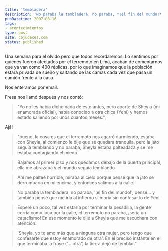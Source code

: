 ```yaml
---
title: 'tembladera'
description: 'No paraba la tembladera, no paraba, *¡el fin del mundo!*, pensé.'
pubDatetime: 2007-08-16
tags:
- acontecimientos
type: post
site: cojudeces.com
status: published
---
```

Una semana para el olvido pero que todos recordaremos. Lo sentimos por quienes fueron afectados por el terremoto en Lima, acaban de comentarnos que ya van como 400 réplicas, por lo que imaginamos que la población estará privada de sueño y saltando de las camas cada vez que pasa un camión frente a la casa.

Nos enteramos por email.

Fresa nos llamó después y nos contó:

> "Yo no les había dicho nada de esto antes, pero aparte de Sheyla (mi enamorada oficial), había conocido a otra chica (Yeni) y hemos estado saliendo por unos cuantos meses.",

Ajá!

> "bueno, la cosa es que el terremoto nos agarró durmiendo, estaba con Sheyla, al comienzo le dije que se quedara tranquila, pero la jato seguía temblando y no paraba, Sheyla estaba palteadaza y se me estaba contagiando el miedo.  

> Bajamos al primer piso y nos quedamos debajo de la puerta principal, ella me abrazaba y el mundo seguía temblando.  

> Ahí me palteé horrible, miraba al cielo porque pensé que la jato se derrumbaría en mi encima, y entonces salimos a la calle.

> No paraba la tembladera, no paraba, '¡el fin del mundo!', pensé... y también pensé que me iría al infierno si moría sin confesar lo de Yeni.  

> Esperé un poco, tal vez estaría por terminar la pesadilla, la gente corría como loca por la calle, el terremoto no paraba, ¡sería un cataclismo! En ese momento le dije a Sheyla que me escuchara con atención:  

> 'Sheyla, yo te amo más que a ninguna otra mujer, pero tengo que confesarte que estoy enamorado de otra'. En el preciso instante en el que terminaba la frase ('... otra') la tierra dejó de temblar."